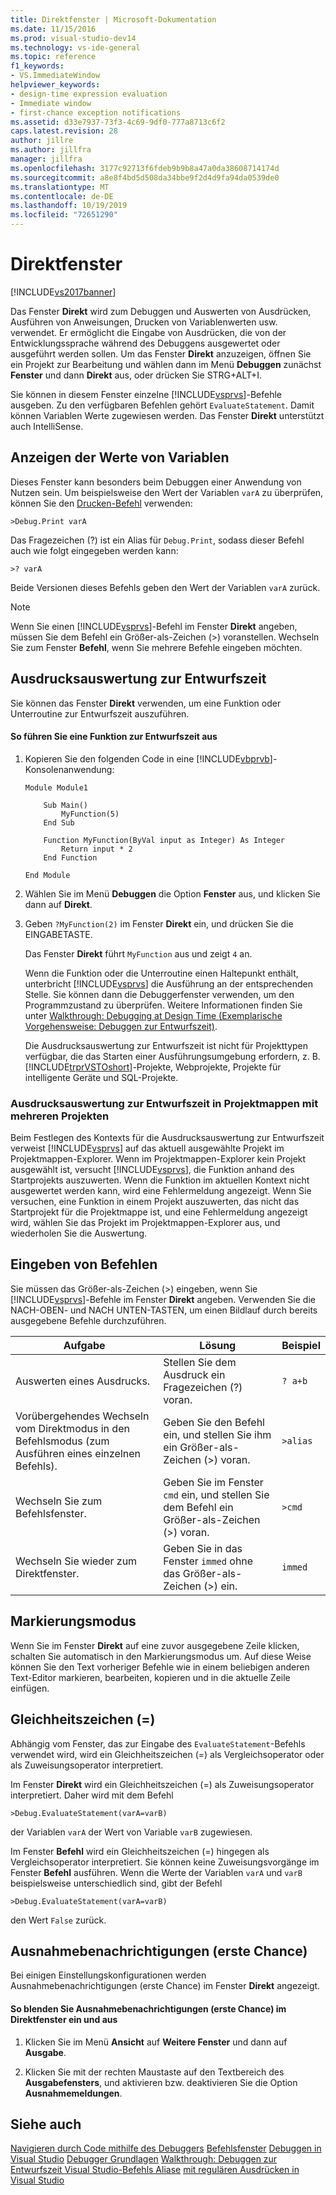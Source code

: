 ```yaml
---
title: Direktfenster | Microsoft-Dokumentation
ms.date: 11/15/2016
ms.prod: visual-studio-dev14
ms.technology: vs-ide-general
ms.topic: reference
f1_keywords:
- VS.ImmediateWindow
helpviewer_keywords:
- design-time expression evaluation
- Immediate window
- first-chance exception notifications
ms.assetid: d33e7937-73f3-4c69-9df0-777a8713c6f2
caps.latest.revision: 28
author: jillre
ms.author: jillfra
manager: jillfra
ms.openlocfilehash: 3177c92713f6fdeb9b9b8a47a0da38608714174d
ms.sourcegitcommit: a8e8f4bd5d508da34bbe9f2d4d9fa94da0539de0
ms.translationtype: MT
ms.contentlocale: de-DE
ms.lasthandoff: 10/19/2019
ms.locfileid: "72651290"
---
```

# <a name="immediate-window"></a>Direktfenster
[!INCLUDE[vs2017banner](../../includes/vs2017banner.md)]

Das Fenster **Direkt** wird zum Debuggen und Auswerten von Ausdrücken, Ausführen von Anweisungen, Drucken von Variablenwerten usw. verwendet. Er ermöglicht die Eingabe von Ausdrücken, die von der Entwicklungssprache während des Debuggens ausgewertet oder ausgeführt werden sollen. Um das Fenster **Direkt** anzuzeigen, öffnen Sie ein Projekt zur Bearbeitung und wählen dann im Menü **Debuggen** zunächst **Fenster** und dann **Direkt** aus, oder drücken Sie STRG+ALT+I.

 Sie können in diesem Fenster einzelne [!INCLUDE[vsprvs](../../includes/vsprvs-md.md)]-Befehle ausgeben. Zu den verfügbaren Befehlen gehört `EvaluateStatement`. Damit können Variablen Werte zugewiesen werden. Das Fenster **Direkt** unterstützt auch IntelliSense.

## <a name="displaying-the-values-of-variables"></a>Anzeigen der Werte von Variablen
 Dieses Fenster kann besonders beim Debuggen einer Anwendung von Nutzen sein. Um beispielsweise den Wert der Variablen `varA` zu überprüfen, können Sie den [Drucken-Befehl](../../ide/reference/print-command.md) verwenden:

```
>Debug.Print varA
```

 Das Fragezeichen (?) ist ein Alias für `Debug.Print`, sodass dieser Befehl auch wie folgt eingegeben werden kann:

```
>? varA
```

 Beide Versionen dieses Befehls geben den Wert der Variablen `varA` zurück.

> [!NOTE]
> Wenn Sie einen [!INCLUDE[vsprvs](../../includes/vsprvs-md.md)]-Befehl im Fenster **Direkt** angeben, müssen Sie dem Befehl ein Größer-als-Zeichen (>) voranstellen. Wechseln Sie zum Fenster **Befehl**, wenn Sie mehrere Befehle eingeben möchten.

## <a name="design-time-expression-evaluation"></a>Ausdrucksauswertung zur Entwurfszeit
 Sie können das Fenster **Direkt** verwenden, um eine Funktion oder Unterroutine zur Entwurfszeit auszuführen.

#### <a name="to-execute-a-function-at-design-time"></a>So führen Sie eine Funktion zur Entwurfszeit aus

1. Kopieren Sie den folgenden Code in eine [!INCLUDE[vbprvb](../../includes/vbprvb-md.md)]-Konsolenanwendung:

   ```
   Module Module1

       Sub Main()
           MyFunction(5)
       End Sub

       Function MyFunction(ByVal input as Integer) As Integer
           Return input * 2
       End Function

   End Module
   ```

2. Wählen Sie im Menü **Debuggen** die Option **Fenster** aus, und klicken Sie dann auf **Direkt**.

3. Geben `?MyFunction(2)` im Fenster **Direkt** ein, und drücken Sie die EINGABETASTE.

    Das Fenster **Direkt** führt `MyFunction` aus und zeigt `4` an.

   Wenn die Funktion oder die Unterroutine einen Haltepunkt enthält, unterbricht [!INCLUDE[vsprvs](../../includes/vsprvs-md.md)] die Ausführung an der entsprechenden Stelle. Sie können dann die Debuggerfenster verwenden, um den Programmzustand zu überprüfen. Weitere Informationen finden Sie unter [Walkthrough: Debugging at Design Time (Exemplarische Vorgehensweise: Debuggen zur Entwurfszeit)](../../debugger/walkthrough-debugging-at-design-time.md).

   Die Ausdrucksauswertung zur Entwurfszeit ist nicht für Projekttypen verfügbar, die das Starten einer Ausführungsumgebung erfordern, z. B. [!INCLUDE[trprVSTOshort](../../includes/trprvstoshort-md.md)]-Projekte, Webprojekte, Projekte für intelligente Geräte und SQL-Projekte.

### <a name="design-time-expression-evaluation-in-multi-project-solutions"></a>Ausdrucksauswertung zur Entwurfszeit in Projektmappen mit mehreren Projekten
 Beim Festlegen des Kontexts für die Ausdrucksauswertung zur Entwurfszeit verweist [!INCLUDE[vsprvs](../../includes/vsprvs-md.md)] auf das aktuell ausgewählte Projekt im Projektmappen-Explorer. Wenn im Projektmappen-Explorer kein Projekt ausgewählt ist, versucht [!INCLUDE[vsprvs](../../includes/vsprvs-md.md)], die Funktion anhand des Startprojekts auszuwerten. Wenn die Funktion im aktuellen Kontext nicht ausgewertet werden kann, wird eine Fehlermeldung angezeigt. Wenn Sie versuchen, eine Funktion in einem Projekt auszuwerten, das nicht das Startprojekt für die Projektmappe ist, und eine Fehlermeldung angezeigt wird, wählen Sie das Projekt im Projektmappen-Explorer aus, und wiederholen Sie die Auswertung.

## <a name="entering-commands"></a>Eingeben von Befehlen
 Sie müssen das Größer-als-Zeichen (>) eingeben, wenn Sie [!INCLUDE[vsprvs](../../includes/vsprvs-md.md)]-Befehle im Fenster **Direkt** angeben. Verwenden Sie die NACH-OBEN- und NACH UNTEN-TASTEN, um einen Bildlauf durch bereits ausgegebene Befehle durchzuführen.

|Aufgabe|Lösung|Beispiel|
|----------|--------------|-------------|
|Auswerten eines Ausdrucks.|Stellen Sie dem Ausdruck ein Fragezeichen (?) voran.|`? a+b`|
|Vorübergehendes Wechseln vom Direktmodus in den Befehlsmodus (zum Ausführen eines einzelnen Befehls).|Geben Sie den Befehl ein, und stellen Sie ihm ein Größer-als-Zeichen (>) voran.|`>alias`|
|Wechseln Sie zum Befehlsfenster.|Geben Sie im Fenster `cmd` ein, und stellen Sie dem Befehl ein Größer-als-Zeichen (>) voran.|`>cmd`|
|Wechseln Sie wieder zum Direktfenster.|Geben Sie in das Fenster `immed` ohne das Größer-als-Zeichen (>) ein.|`immed`|

## <a name="mark-mode"></a>Markierungsmodus
 Wenn Sie im Fenster **Direkt** auf eine zuvor ausgegebene Zeile klicken, schalten Sie automatisch in den Markierungsmodus um. Auf diese Weise können Sie den Text vorheriger Befehle wie in einem beliebigen anderen Text-Editor markieren, bearbeiten, kopieren und in die aktuelle Zeile einfügen.

## <a name="the-equals--sign"></a>Gleichheitszeichen (=)
 Abhängig vom Fenster, das zur Eingabe des `EvaluateStatement`-Befehls verwendet wird, wird ein Gleichheitszeichen (=) als Vergleichsoperator oder als Zuweisungsoperator interpretiert.

 Im Fenster **Direkt** wird ein Gleichheitszeichen (=) als Zuweisungsoperator interpretiert. Daher wird mit dem Befehl

```
>Debug.EvaluateStatement(varA=varB)
```

 der Variablen `varA` der Wert von Variable `varB` zugewiesen.

 Im Fenster **Befehl** wird ein Gleichheitszeichen (=) hingegen als Vergleichsoperator interpretiert. Sie können keine Zuweisungsvorgänge im Fenster **Befehl** ausführen. Wenn die Werte der Variablen `varA` und `varB` beispielsweise unterschiedlich sind, gibt der Befehl

```
>Debug.EvaluateStatement(varA=varB)
```

 den Wert `False` zurück.

## <a name="first-chance-exception-notifications"></a>Ausnahmebenachrichtigungen (erste Chance)
 Bei einigen Einstellungskonfigurationen werden Ausnahmebenachrichtigungen (erste Chance) im Fenster **Direkt** angezeigt.

#### <a name="to-toggle-first-chance-exception-notifications-in-the-immediate-window"></a>So blenden Sie Ausnahmebenachrichtigungen (erste Chance) im Direktfenster ein und aus

1. Klicken Sie im Menü **Ansicht** auf **Weitere Fenster** und dann auf **Ausgabe**.

2. Klicken Sie mit der rechten Maustaste auf den Textbereich des **Ausgabefensters**, und aktivieren bzw. deaktivieren Sie die Option **Ausnahmemeldungen**.

## <a name="see-also"></a>Siehe auch
 [Navigieren durch Code mithilfe des Debuggers](../../debugger/navigating-through-code-with-the-debugger.md) [Befehlsfenster](../../ide/reference/command-window.md) [Debuggen in Visual Studio](../../debugger/debugging-in-visual-studio.md) [Debugger Grundlagen](../../debugger/debugger-basics.md) [Walkthrough: Debuggen zur Entwurfszeit ](../../debugger/walkthrough-debugging-at-design-time.md) [Visual Studio-Befehls Aliase](../../ide/reference/visual-studio-command-aliases.md) [mit regulären Ausdrücken in Visual Studio](../../ide/using-regular-expressions-in-visual-studio.md)
